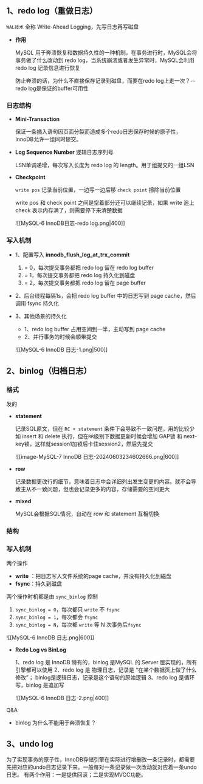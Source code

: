 
## 1、redo log（重做日志）

`WAL技术` 全称 Write-Ahead Logging，先写日志再写磁盘

-  **作用**

	MySQL 用于奔溃恢复和数据持久性的一种机制，在事务进行时，MySQL会将事务做了什么改动到 redo log，当系统崩溃或者发生异常时，MySQL会利用 redo log 记录信息进行恢复
	
	防止奔溃的话，为什么不直接保存记录到磁盘，而要在redo log上走一次？-- redo log是保证的buffer可用性

### 日志结构

-  **Mini-Transaction**

	保证一条插入语句因页面分裂而造成多个redo日志保存时候的原子性，InnoDB允许一组同时提交。

- **Log Sequence Number** 逻辑日志序列号

	LSN单调递增，每次写入长度为 redo log 的 length。用于组提交的一组LSN

-  **Checkpoint** 

	 `write pos` 记录当前位置，一边写一边后移
	 `check point` 擦除当前位置
	 
	write pos 和 check point 之间是空着部分还可以继续记录，如果 write 追上 check 表示内存满了，则需要停下来清楚数据
	 
	![[MySQL-6 InnoDB日志-redo log.png|400]]

### 写入机制

-  1、配置写入 **innodb_flush_log_at_trx_commit** 
	1.  = 0，每次提交事务都把 redo log 留在 redo log buffer
	2.  = 1，每次提交事务都把 redo log 持久化到磁盘
	3.  = 2，每次提交事务都把 redo log 留在 page buffer

-  2、后台线程每隔1s，会把 redo log buffer 中的日志写到 page cache，然后调用 fsync 持久化

-  3、其他场景的持久化
  
	-  1、redo log buffer 占用空间到一半，主动写到 page cache
	-  2、并行事务的时候会顺带提交
	  
	![[MySQL-6 InnoDB 日志-1.png|500]]

## 2、binlog（归档日志） 

### 格式

发的

-  **statement**

	记录SQL原文，但在 `RC + statement` 条件下会导致不一致问题，用的比较少
	如 insert 和 delete 执行，但在`RR`级别下数据更新时候会增加 GAP锁 和 next-key锁，这样就session1加锁后卡住session2，然后先提交
	
	![[image-MySQL-7 InnoDB 日志-20240603234602666.png|600]]

-  **row**

	记录数据更改行的细节，意味着日志中会详细列出发生变更的内容。就不会导致主从不一致问题，但也会记录更多的内容，存储需要的空间更大

- **mixed**

	MySQL会根据SQL情况，自动在 row 和 statement 互相切换

### 结构

### 写入机制

两个操作
-  **write** ：把日志写入文件系统的page cache，并没有持久化到磁盘
-  **fsync**：持久到磁盘


两个操作时机都是由 `sync_binlog` 控制
1.  `sync_binlog = 0`，每次都只 `write` 不 `fsync`
2.  `sync_binlog = 1`，每次都会 `fsync`
3.  `sync_binlog = N`，每次都 `write` 等 N 次事务后`fsync`

![[MySQL-6 InnoDB 日志.png|600]]

-   **Redo Log vs BinLog**

	1、redo log 是 InnoDB 特有的，binlog 是MySQL 的 Server 层实现的，所有引擎都可以使用
	2、redo log 是 物理日志，记录是 “在某个数据页上做了什么修改”；
		binlog是逻辑日志，记录是这个语句的原始逻辑
	3、redo log 是循环写，binlog 是追加写


	![[MySQL-6 InnoDB 日志-2.png|400]]


Q&A 

-  binlog 为什么不能用于奔溃恢复？


## 3、undo log

为了实现事务的原子性，InnoDB存储引擎在实际进行增删改一条记录时，都需要先把对应的undo日志记录下来。一般每对一条记录做一次改动就对应着一条undo日志。
有两个作用：一是提供回滚；二是实现MVCC功能。